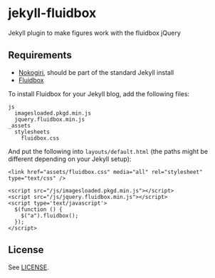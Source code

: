 jekyll-fluidbox
===============

Jekyll plugin to make figures work with the fluidbox jQuery

## Requirements

* [Nokogiri](http://nokogiri.org/), should be part of the standard Jekyll install
* [Fluidbox](http://terrymun.github.io/Fluidbox/)

To install Fluidbox for your Jekyll blog, add the following files:

```
js
  imagesloaded.pkgd.min.js
  jquery.fluidbox.min.js
_assets
  stylesheets
    fluidbox.css
```

And put the following into `layouts/default.html` (the paths might be different depending on your Jekyll setup):

```
<link href="assets/fluidbox.css" media="all" rel="stylesheet" type="text/css" />

<script src="/js/imagesloaded.pkgd.min.js"></script>
<script src="/js/jquery.fluidbox.min.js"></script>
<script type='text/javascript'>
  $(function () {
    $("a").fluidbox();
  });
</script>
```

## License

See [LICENSE](LICENSE).